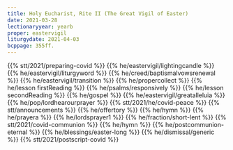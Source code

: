 ```yaml
---
title: Holy Eucharist, Rite II (The Great Vigil of Easter)
date: 2021-03-28
lectionaryyear: yearb
proper: eastervigil
liturgydate: 2021-04-03
bcppage: 355ff.
---
```

{{% stt/2021/preparing-covid %}}
{{% he/eastervigil/lightingcandle %}}
{{% he/eastervigil/liturgyword %}}
{{% he/creed/baptismalvowsrenewal %}}
{{% he/eastervigil/transition %}}
{{% he/propercollect %}}
{{% he/lesson firstReading %}}
{{% he/psalms/responsively %}}
{{% he/lesson secondReading %}}
{{% he/gospel %}}
{{% he/eastervigil/greatalleluia %}}
{{% he/pop/lordhearourprayer %}}
{{% stt/2021/he/covid-peace %}}
{{% stt/announcements %}}
{{% he/offertory %}}
{{% he/hymn %}}
{{% he/prayera %}}
{{% he/lordsprayer1 %}}
{{% he/fraction/short-lent %}}
{{% stt/2021/covid-communion %}}
{{% he/hymn %}}
{{% he/postcommunion-eternal %}}
{{% he/blessings/easter-long %}}
{{% he/dismissal/generic %}}
{{% stt/2021/postscript-covid %}}
